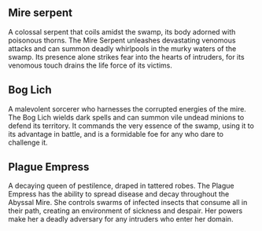 ## Mire serpent

A colossal serpent that coils amidst the swamp, its body adorned with poisonous thorns. The Mire Serpent unleashes devastating venomous attacks and can summon deadly whirlpools in the murky waters of the swamp. Its presence alone strikes fear into the hearts of intruders, for its venomous touch drains the life force of its victims.

## Bog Lich

A malevolent sorcerer who harnesses the corrupted energies of the mire. The Bog Lich wields dark spells and can summon vile undead minions to defend its territory. It commands the very essence of the swamp, using it to its advantage in battle, and is a formidable foe for any who dare to challenge it.

## Plague Empress

A decaying queen of pestilence, draped in tattered robes. The Plague Empress has the ability to spread disease and decay throughout the Abyssal Mire. She controls swarms of infected insects that consume all in their path, creating an environment of sickness and despair. Her powers make her a deadly adversary for any intruders who enter her domain.